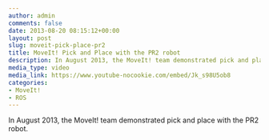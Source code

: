 ```yaml
---
author: admin
comments: false
date: 2013-08-20 08:15:12+00:00
layout: post
slug: moveit-pick-place-pr2
title: MoveIt! Pick and Place with the PR2 robot
description: In August 2013, the MoveIt! team demonstrated pick and place with the PR2 robot.
media_type: video
media_link: https://www.youtube-nocookie.com/embed/Jk_s98U5ob8
categories:
- MoveIt!
- ROS
---
```


In August 2013, the MoveIt! team demonstrated pick and place with the PR2 robot.

